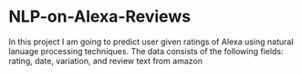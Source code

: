 # NLP-on-Alexa-Reviews

In this project I am going to predict user given ratings of Alexa using natural lanuage processing techniques. 
The data consists of the following fields: rating, date, variation, and review text from amazon


